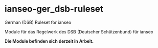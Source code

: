 # ianseo-ger_dsb-ruleset
German (DSB) Ruleset for ianseo

Module für das Regelwerk des DSB (Deutscher Schützenbund) für ianseo

**Die Module befinden sich derzeit in Arbeit.**
